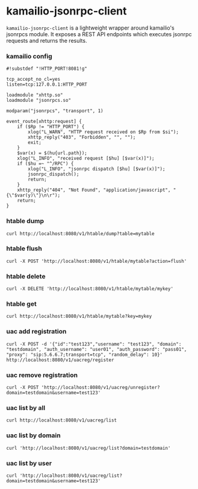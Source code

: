 # kamailio-jsonrpc-client

`kamailio-jsonrpc-client` is a lightweight wrapper around kamailio's jsonrpcs module. It exposes a REST API endpoints which executes jsonrpc requests and returns the results. 

### kamailio config
```
#!substdef "!HTTP_PORT!8081!g"

tcp_accept_no_cl=yes
listen=tcp:127.0.0.1:HTTP_PORT

loadmodule "xhttp.so"
loadmodule "jsonrpcs.so"

modparam("jsonrpcs", "transport", 1)

event_route[xhttp:request] {
    if ($Rp != "HTTP_PORT") {
        xlog("L_WARN", "HTTP request received on $Rp from $si");
        xhttp_reply("403", "Forbidden", "", "");
        exit;
    }
    $var(x) = $(hu{url.path});
    xlog("L_INFO", "received request [$hu] [$var(x)]");
    if ($hu =~ "^/RPC") {
        xlog("L_INFO", "jsonrpc dispatch [$hu] [$var(x)]");
        jsonrpc_dispatch();
        return;
    }
    xhttp_reply("404", "Not Found", "application/javascript", "{\"$var(y)\"}\n\r");
    return;
}
```

### htable dump

```
curl http://localhost:8080/v1/htable/dump?table=mytable
```

### htable flush

```
curl -X POST 'http://localhost:8080/v1/htable/mytable?action=flush'
```

### htable delete

```
curl -X DELETE 'http://localhost:8080/v1/htable/mytable/mykey'
```


### htable get

```
curl http://localhost:8080/v1/htable/mytable?key=mykey
```

### uac add registration
```
curl -X POST -d '{"id":"test123","username": "test123", "domain": "testdomain", "auth_username": "user01", "auth_password": "pass01", "proxy": "sip:5.6.6.7;transport=tcp", "random_delay": 10}' http://localhost:8080/v1/uacreg/register
```

### uac remove registration
```
curl -X POST 'http://localhost:8080/v1/uacreg/unregister?domain=testdomain&username=test123'
```

### uac list by all
```
curl http://localhost:8080/v1/uacreg/list
```

### uac list by domain
```
curl 'http://localhost:8080/v1/uacreg/list?domain=testdomain'
```

### uac list by user
```
curl 'http://localhost:8080/v1/uacreg/list?domain=testdomain&username=test123'
```

